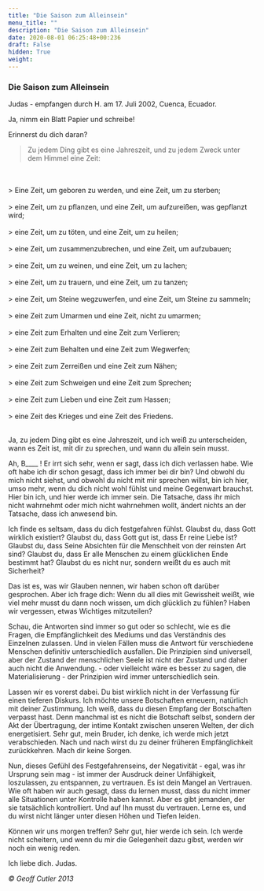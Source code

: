 ```yaml
---
title: "Die Saison zum Alleinsein"
menu_title: ""
description: "Die Saison zum Alleinsein"
date: 2020-08-01 06:25:48+00:236
draft: False
hidden: True
weight:
---
```

### Die Saison zum Alleinsein

Judas - empfangen durch H. am 17. Juli 2002, Cuenca, Ecuador.

Ja, nimm ein Blatt Papier und schreibe!

Erinnerst du dich daran?

> Zu jedem Ding gibt es eine Jahreszeit, und zu jedem Zweck unter dem Himmel eine Zeit:
<br>
<br>
> Eine Zeit, um geboren zu werden, und eine Zeit, um zu sterben;
<br>
<br>
> eine Zeit, um zu pflanzen, und eine Zeit, um aufzureißen, was gepflanzt wird;
<br>
<br>
> eine Zeit, um zu töten, und eine Zeit, um zu heilen;
<br>
<br>
> eine Zeit, um zusammenzubrechen, und eine Zeit, um aufzubauen;
<br>
<br>
> eine Zeit, um zu weinen, und eine Zeit, um zu lachen;
<br>
<br>
> eine Zeit, um zu trauern, und eine Zeit, um zu tanzen;
<br>
<br>
> eine Zeit, um Steine wegzuwerfen, und eine Zeit, um Steine zu sammeln;
<br>
<br>
> eine Zeit zum Umarmen und eine Zeit, nicht zu umarmen;
<br>
<br>
> eine Zeit zum Erhalten und eine Zeit zum Verlieren;
<br>
<br>
> eine Zeit zum Behalten und eine Zeit zum Wegwerfen;
<br>
<br>
> eine Zeit zum Zerreißen und eine Zeit zum Nähen;
<br>
<br>
> eine Zeit zum Schweigen und eine Zeit zum Sprechen;
<br>
<br>
> eine Zeit zum Lieben und eine Zeit zum Hassen;
<br>
<br>
> eine Zeit des Krieges und eine Zeit des Friedens.
<br>
<br>

Ja, zu jedem Ding gibt es eine Jahreszeit, und ich weiß zu unterscheiden, wann es Zeit ist, mit dir zu sprechen, und wann du allein sein musst.

Ah, B____ ! Er irrt sich sehr, wenn er sagt, dass ich dich verlassen habe. Wie oft habe ich dir schon gesagt, dass ich immer bei dir bin? Und obwohl du mich nicht siehst, und obwohl du nicht mit mir sprechen willst, bin ich hier, umso mehr, wenn du dich nicht wohl fühlst und meine Gegenwart brauchst. Hier bin ich, und hier werde ich immer sein. Die Tatsache, dass ihr mich nicht wahrnehmt oder mich nicht wahrnehmen wollt, ändert nichts an der Tatsache, dass ich anwesend bin.

Ich finde es seltsam, dass du dich festgefahren fühlst. Glaubst du, dass Gott wirklich existiert? Glaubst du, dass Gott gut ist, dass Er reine Liebe ist? Glaubst du, dass Seine Absichten für die Menschheit von der reinsten Art sind? Glaubst du, dass Er alle Menschen zu einem glücklichen Ende bestimmt hat? Glaubst du es nicht nur, sondern weißt du es auch mit Sicherheit?

Das ist es, was wir Glauben nennen, wir haben schon oft darüber gesprochen. Aber ich frage dich: Wenn du all dies mit Gewissheit weißt, wie viel mehr musst du dann noch wissen, um dich glücklich zu fühlen? Haben wir vergessen, etwas Wichtiges mitzuteilen?

Schau, die Antworten sind immer so gut oder so schlecht, wie es die Fragen, die Empfänglichkeit des Mediums und das Verständnis des Einzelnen zulassen. Und in vielen Fällen muss die Antwort für verschiedene Menschen definitiv unterschiedlich ausfallen. Die Prinzipien sind universell, aber der Zustand der menschlichen Seele ist nicht der Zustand und daher auch nicht die Anwendung. - oder vielleicht wäre es besser zu sagen, die Materialisierung - der Prinzipien wird immer unterschiedlich sein.

Lassen wir es vorerst dabei. Du bist wirklich nicht in der Verfassung für einen tieferen Diskurs. Ich möchte unsere Botschaften erneuern, natürlich mit deiner Zustimmung. Ich weiß, dass du diesen Empfang der Botschaften verpasst hast. Denn manchmal ist es nicht die Botschaft selbst, sondern der Akt der Übertragung, der intime Kontakt zwischen unseren Welten, der dich energetisiert. Sehr gut, mein Bruder, ich denke, ich werde mich jetzt verabschieden. Nach und nach wirst du zu deiner früheren Empfänglichkeit zurückkehren. Mach dir keine Sorgen.

Nun, dieses Gefühl des Festgefahrenseins, der Negativität - egal, was ihr Ursprung sein mag - ist immer der Ausdruck deiner Unfähigkeit, loszulassen, zu entspannen, zu vertrauen. Es ist dein Mangel an Vertrauen. Wie oft haben wir auch gesagt, dass du lernen musst, dass du nicht immer alle Situationen unter Kontrolle haben kannst. Aber es gibt jemanden, der sie tatsächlich kontrolliert. Und auf Ihn musst du vertrauen. Lerne es, und du wirst nicht länger unter diesen Höhen und Tiefen leiden.

Können wir uns morgen treffen? Sehr gut, hier werde ich sein. Ich werde nicht scheitern, und wenn du mir die Gelegenheit dazu gibst, werden wir noch ein wenig reden.

Ich liebe dich. Judas.

*© Geoff Cutler 2013*

